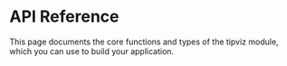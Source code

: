 # API Reference

This page documents the core functions and types of the tipviz module, which you can use to build your application.
